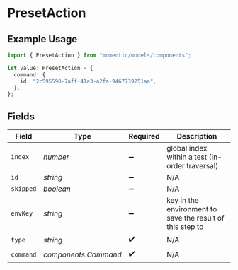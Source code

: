 # PresetAction

## Example Usage

```typescript
import { PresetAction } from "momentic/models/components";

let value: PresetAction = {
  command: {
    id: "2c595590-7aff-41a3-a2fa-9467739251aa",
  },
};
```

## Fields

| Field                                                     | Type                                                      | Required                                                  | Description                                               |
| --------------------------------------------------------- | --------------------------------------------------------- | --------------------------------------------------------- | --------------------------------------------------------- |
| `index`                                                   | *number*                                                  | :heavy_minus_sign:                                        | global index within a test (in-order traversal)           |
| `id`                                                      | *string*                                                  | :heavy_minus_sign:                                        | N/A                                                       |
| `skipped`                                                 | *boolean*                                                 | :heavy_minus_sign:                                        | N/A                                                       |
| `envKey`                                                  | *string*                                                  | :heavy_minus_sign:                                        | key in the environment to save the result of this step to |
| `type`                                                    | *string*                                                  | :heavy_check_mark:                                        | N/A                                                       |
| `command`                                                 | *components.Command*                                      | :heavy_check_mark:                                        | N/A                                                       |